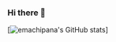 ### Hi there 👋

[![emachipana's GitHub stats](https://github-readme-stats.vercel.app/api?username=emachipana)]
